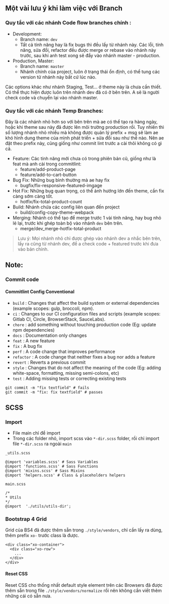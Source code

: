 ## Một vài lưu ý khi làm việc với Branch 

### Quy tắc với các nhánh Code flow branches chính :
- Development: 
	- Branch name: `dev`
	- Tất cả tính năng hay là fix bugs thì đều lấy từ nhánh này. Các lỗi, tính năng, sửa đổi, refactor đều được merge or rebase vào nhánh này trước, sau khi anh test xong sẽ đẩy vào nhánh master - production.
- Production, Master: 
	- Branch name: `master`
	- Nhánh chính của project, luôn ở trạng thái ổn định, có thể tung các version từ nhánh này bất cứ lúc nào.

Các options khác như nhánh Staging, Test... ở theme này là chưa cần thiết. Có thể thực hiện được luôn trên nhánh dev đã có ở bên trên. A sẽ là người check code và chuyển lại vào nhánh master.

### Quy tắc  với các nhánh Temp Branches: 
Đây là các nhánh nhỏ hơn so với bên trên mà ae có thể tạo ra hàng ngày, hoặc khi theme sau này đã được lên môi trường production rồi. Tuy nhiên thì số lượng nhánh nhỏ nhiều mà không được quản lý prefix + msg sẽ làm ae khó hình dung theme của mình phát triển + sửa đổi sau như thế nào.  Nên ae đặt theo prefix này, cũng giống như commit lint trước a cài thôi không có gì cả.
- Feature: Các tính năng mới chưa có trong phiên bản cũ, giống như là feat mà anh cài trong commitlint:
	- feature/add-product-page
	- feature/add-to-cart-button
- Bug Fix: Những bug bình thường mà ae hay fix
	-  bugfix/fix-responsive-featured-imgage
- Hot Fix: Những bug quan trọng, có thể ảnh hướng lớn đến theme,  cần fix càng sớm càng tốt.
	- hotfix/fix-total-product-count
- Build: Nhánh chứa các config liên quan đến project
	- build/config-copy-theme-webpack
- Merging: Nhánh có thể tạo để merge trước 1 vài tính năng, hay bug nhỏ lẻ lại, trước khi ghép toàn bộ vào nhánh `dev` bên trên.
	- merge/dev_merge-hotfix-total-product

> Lưu ý: Mọi nhánh nhỏ chỉ được ghép vào nhánh dev a nhắc bên trên, lấy ra cũng từ nhánh dev, để a check code + featured trước khi đưa vào bản chính.


## Note:
### Commit code
#### Commitlint Config Conventional

-   `build` : Changes that affect the build system or external dependencies (example scopes: gulp, broccoli, npm).
-   `ci` : Changes to our CI configuration files and scripts (example scopes: Gitlab CI, Circle, BrowserStack, SauceLabs).
-   `chore` : add something without touching production code (Eg: update npm dependencies)
-   `docs` : Documentation only changes
-   `feat` : A new feature
-   `fix` : A bug fix
-   `perf` : A code change that improves performance
-   `refactor` : A code change that neither fixes a bug nor adds a feature
-   `revert` : Reverts a previous commit
-   `style` : Changes that do not affect the meaning of the code (Eg: adding white-space, formatting, missing semi-colons, etc)
-   `test` : Adding missing tests or correcting existing tests

```
git commit -m "fix textfield" # fails
git commit -m "fix: fix textfield" # passes
```
## SCSS
### Import
 - File main chỉ để import
 - Trong các folder nhỏ, import scss vào `*-dir.scss` folder, rồi chỉ import file `*-dir.scss` ra ngoài `main`

`_utils.scss`
```
@import 'variables.scss' # Sass Variables
@import 'functions.scss' # Sass Functions
@import 'mixins.scss' # Sass Mixins
@import 'helpers.scss' # Class & placeholders helpers
```

`main.scss`
```
/*
* Utils
*/
@import  './utils/utils-dir';
```

### Bootstrap 4 Grid
Grid của BS4 đã được thêm sẵn trong `./style/vendors`, chỉ cần lấy ra dùng, thêm prefix `xo-` trước class là được.

```
<div class="xo-container">
  <div class="xo-row">
    ...
  </div>
</div>
```

#### Reset CSS
Reset CSS cho thống nhất default style element trên các Browsers đã được thêm sẵn trong
file `./style/vendors/normalize` rồi nên không cần viết thêm những cái có sẵn nưa.


